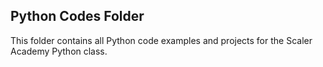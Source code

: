 ## Python Codes Folder

This folder contains all Python code examples and projects for the Scaler Academy Python class.